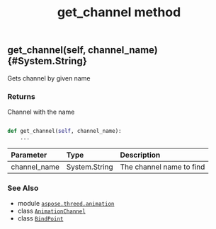 ﻿---
title: get_channel method
second_title: Aspose.3D for Python via .NET API References
description: 
type: docs
weight: 60
url: /python-net/aspose.threed.animation/bindpoint/get_channel/
is_root: false
---

## get_channel(self, channel_name) {#System.String}

Gets channel by given name


### Returns 


Channel with the name


```python

def get_channel(self, channel_name):
    ...
```


| Parameter | Type | Description |
| :- | :- | :- |
| channel_name | System.String | The channel name to find |



### See Also
* module [`aspose.threed.animation`](../../)
* class [`AnimationChannel`](/3d/python-net/aspose.threed.animation/animationchannel)
* class [`BindPoint`](/3d/python-net/aspose.threed.animation/bindpoint)
